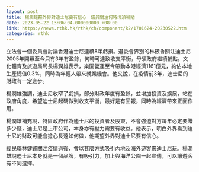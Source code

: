 ```yaml
---
layout: post
title: 楊潤雄籲外界對迪士尼要有信心　議員關注何時毋須補貼
date: 2023-05-22 13:06:04.000000000 +08:00
link: https://news.rthk.hk/rthk/ch/component/k2/1701624-20230522.htm
categories: rthk
---
```


立法會一個委員會討論香港迪士尼連續8年虧損。選委會界別的林筱魯關注迪士尼2005年開幕至今只有3年有盈餘，何時可達致收支平衡，毋須政府繼續補貼。文化體育及旅遊局局長楊潤雄表示，樂園營運至今帶動本港經濟1161億元，約佔本地生產總值0.3%，同時為年輕人帶來就業機會。他又說，在疫情前3年，迪士尼的財政有一定進步。

楊潤雄強調，迪士尼收窄了虧損，部分財政年度有盈餘，並增加投資及擴展，站在政府角度，希望迪士尼起碼做到收支平衡，最好是有回報，同時為經濟帶來正面作用。

楊潤雄補充說，特區政府作為迪士尼的投資者及股東，不會強迫對方每年必定要賺多少錢，迪士尼是上市公司，本身亦有壓力需要有收益。他表示，明白外界看到迪士尼的財政可能會擔心長遠如何做，他期望外界對迪士尼要有信心。

經民聯林健鋒關注疫情過後，會以甚麼方式吸引內地及海外遊客來迪士尼玩。楊潤雄說迪士尼本身就是一個品牌，有吸引力，加上與海洋公園一起宣傳，可以讓遊客有不同選擇。
